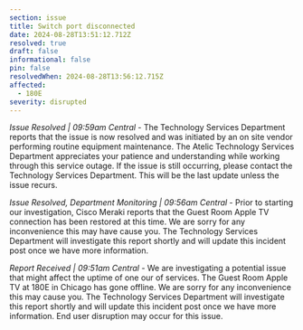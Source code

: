 ```yaml
---
section: issue
title: Switch port disconnected
date: 2024-08-28T13:51:12.712Z
resolved: true
draft: false
informational: false
pin: false
resolvedWhen: 2024-08-28T13:56:12.715Z
affected:
  - 180E
severity: disrupted
---
```

*Issue Resolved | 09:59am Central* - The Technology Services Department reports that the issue is now resolved and was initiated by an on site vendor performing routine equipment maintenance. The Atelic Technology Services Department appreciates your patience and understanding while working through this service outage. If the issue is still occurring, please contact the Technology Services Department. This will be the last update unless the issue recurs.

*Issue Resolved, Department Monitoring | 09:56am Central* - Prior to starting our investigation, Cisco Meraki reports that the Guest Room Apple TV connection has been restored at this time. We are sorry for any inconvenience this may have cause you. The Technology Services Department will investigate this report shortly and will update this incident post once we have more information.

*Report Received | 09:51am Central* - We are investigating a potential issue that might affect the uptime of one our of services. The Guest Room Apple TV at 180E in Chicago has gone offline. We are sorry for any inconvenience this may cause you. The Technology Services Department will investigate this report shortly and will update this incident post once we have more information. End user disruption may occur for this issue.